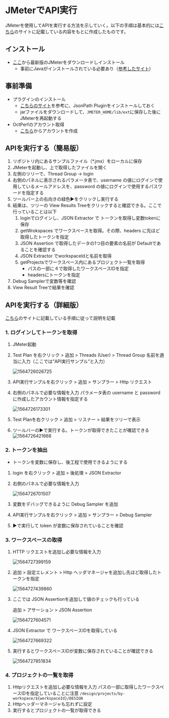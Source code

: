 # JMeterでAPI実行



JMeterを使用してAPIを実行する方法を示していく。以下の手順は基本的には[こちら](https://octoperf.com/blog/2018/04/23/jmeter-rest-api-testing/)のサイトに記載している内容をもとに作成したものです。



## インストール

- [ここ](https://jmeter.apache.org/)から最新版のJMeterをダウンロードしインストール
  - 事前にJavaがインストールされている必要あり（[参考したサイト](https://qiita.com/gorilla_gorilla_gorilla/items/f9837751b8914700fba0))



## 事前準備

- プラグインのインストール
  - [こちらのサイト](https://octoperf.com/blog/2017/03/09/how-to-extract-data-from-json-response-using-jmeter/)を参考に、JsonPath Pluginをインストールしておく
  - jarファイルをダウンロードして、`JMETER_HOME/lib/ext`に保存した後に JMeterを再起動する
- OctPerfのアカウント取得
  - [こちら](https://app.octoperf.com/#/access/signin)からアカウントを作成



## APIを実行する（簡易版）

1. リポジトリ内にあるサンプルファイル（*.jmx）をローカルに保存
2. JMeterを起動し、上で取得したファイルを開く
3. 左側のツリーで、Thread Group -> login 
4. 右側のパネルに表示されるパラメータ表で、username の値にログインで使用しているメールアドレスを、password の値にログインで使用するパスワードを指定する
5. ツールバー上の右向きの緑色▶をクリックし実行する
6. 結果は、ツリーの View Results Treeをクリックすると確認できる。ここで行っていることは以下
   1. loginでログインし、JSON Extractor で トークンを取得し変数tokenに保存
   2. getWrokspaces でワークスペースを取得。その際、headers に先ほど取得したトークンを指定
   3. JSON Assertion で取得したデータの1つ目の要素の名前が Defaultであることを確認する
   4. JSON Extractor でworkspaceIdと名前を取得
   5. getProjectsでワークスペース内にあるプロジェクト一覧を取得
      - パスの一部に４で取得したワークスペースIDを指定
      - headersにトークンを指定
7. Debug Samplerで変数等を確認
8. View Result Treeで結果を確認



## APIを実行する（詳細版）

[こちら](https://octoperf.com/blog/2018/04/23/jmeter-rest-api-testing/)のサイトに記載している手順に従って説明を記載

### 1. ログインしてトークンを取得

1. JMeter起動

2. Test Plan を右クリック > 追加 > Threads (User) > Thread Group
   名前を適当に入力（ここでは”API実行サンプル”と入力）

   ![1564726026725](.\resrouces\1564726026725.png)

3. API実行サンプルを右クリック > 追加 > サンプラー > Http リクエスト

4. 右側のパネルで必要な情報を入力
   パラメータ表の username と password に作成したアカウント情報を指定する

   ![1564726173301](.\resrouces\1564726173301.png)

5. Test Planを右クリック > 追加 > リスナー > 結果をツリーで表示

6. ツールバーの▶で実行する。トークンが取得できたことが確認できる
   ![1564726421668](.\resrouces\1564726421668.png)

### 2. トークンを抽出

- トークンを変数に保存し、後工程で使用できるようにする

1. login を右クリック > 追加 > 後処理 > JSON Extractor

2. 右側のパネルで必要な情報を入力

   ![1564726701507](.\resrouces\1564726701507.png)

3. 変数をデバッグできるように Debug Sampler を追加

4. API実行サンプルを右クリック > 追加 > サンプラー > Debug Sampler

5. ▶で実行して token が変数に保存されていることを確認

### 3.  ワークスペースの取得

1. HTTP リクエストを追加し必要な情報を入力

   ![1564727399159](.\resrouces\1564727399159.png)

2. 追加 > 設定エレメント > Http ヘッダマネージャを追加し先ほど取得したトークンを指定

   ![1564727439860](.\resrouces\1564727439860.png)

3. ここでは JSON Assertionを追加して値のチェックも行っている

   追加 > アサーション > JSON Assertion

   ![1564727604571](.\resrouces\1564727604571.png)

4. JSON Extractor で ワークスペースIDを取得している

   ![1564727669322](.\resrouces\1564727669322.png)

5. 実行するとワークスペースIDが変数に保存されていることが確認できる

   ![1564727851834](.\resrouces\1564727851834.png)

### 4. プロジェクトの一覧を取得

1. Httpリクエストを追加し必要な情報を入力
   パスの一部に取得したワークスペースIDを指定していることに注意
    `/design/projects/by-workspace/${workspaceId}/DESIGN`
2. Httpヘッダーマネージャも忘れずに設定
3. 実行するとプロジェクトの一覧が取得できる